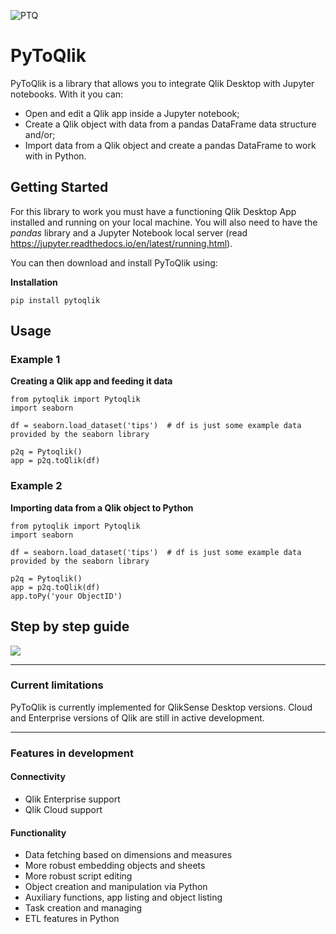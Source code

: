 ![PTQ](https://i.imgur.com/0D4Qvkt.png)

# PyToQlik

PyToQlik is a library that allows you to integrate Qlik Desktop with Jupyter notebooks. With it you can:

* Open and edit a Qlik app inside a Jupyter notebook;
* Create a Qlik object with data from a pandas DataFrame data structure and/or;
* Import data from a Qlik object and create a pandas DataFrame to work with in Python.

## Getting Started

For this library to work you must have a functioning Qlik Desktop App installed and running on your local machine. You will also need to have the *pandas* library and a Jupyter Notebook local server (read https://jupyter.readthedocs.io/en/latest/running.html).


You can then download and install PyToQlik using:

**Installation**
```
pip install pytoqlik 
```

## Usage

### Example 1

**Creating a Qlik app and feeding it data**
```
from pytoqlik import Pytoqlik
import seaborn

df = seaborn.load_dataset('tips')  # df is just some example data provided by the seaborn library

p2q = Pytoqlik()
app = p2q.toQlik(df)
```

### Example 2

**Importing data from a Qlik object to Python**
```
from pytoqlik import Pytoqlik
import seaborn

df = seaborn.load_dataset('tips')  # df is just some example data provided by the seaborn library

p2q = Pytoqlik()
app = p2q.toQlik(df)
app.toPy('your ObjectID')
```

## Step by step guide
<img src="tutorial.gif" />

---

### Current limitations

PyToQlik is currently implemented for QlikSense Desktop versions. Cloud and Enterprise versions of Qlik are still in active development.

---

### Features in development

#### Connectivity
- Qlik Enterprise support
- Qlik Cloud support

#### Functionality
- Data fetching based on dimensions and measures
- More robust embedding objects and sheets
- More robust script editing
- Object creation and manipulation via Python
- Auxiliary functions, app listing and object listing
- Task creation and managing
- ETL features in Python
